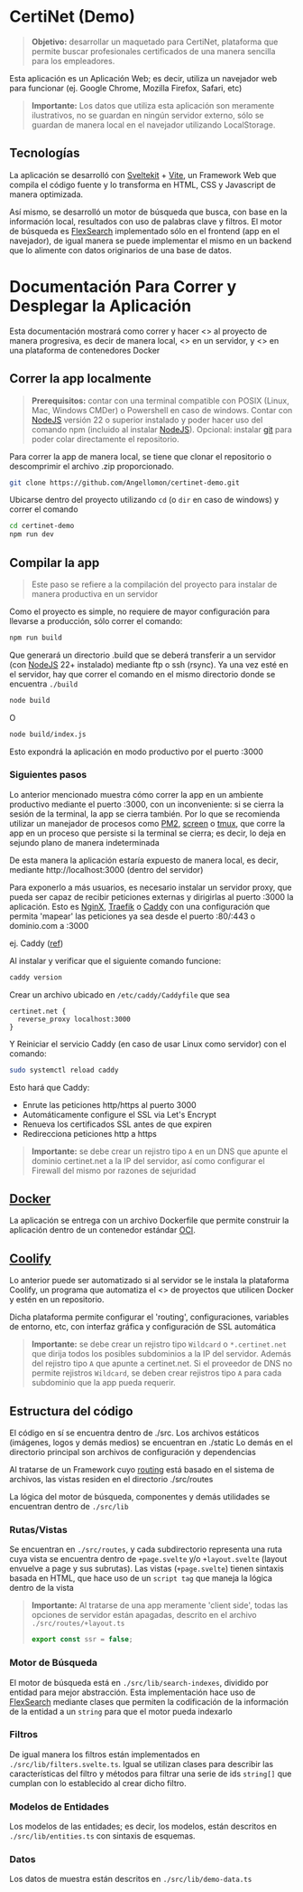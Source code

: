 # CertiNet (Demo)
> **Objetivo:** desarrollar un maquetado para CertiNet, plataforma que permite buscar profesionales certificados de una manera sencilla para los empleadores.

Esta aplicación es un Aplicación Web; es decir, utiliza un navejador web para funcionar (ej. Google Chrome, Mozilla Firefox, Safari, etc)

> **Importante:** Los datos que utiliza esta aplicación son meramente ilustrativos, no se guardan en ningún servidor externo, sólo se guardan de manera local en el navejador utilizando LocalStorage.

## Tecnologías
La aplicación se desarrolló con [Sveltekit](https://svelte.dev/docs/kit/introduction) + [Vite](https://vite.dev/), un Framework Web que compila el código fuente y lo transforma en HTML, CSS y Javascript de manera optimizada.

Así mismo, se desarrolló un motor de búsqueda que busca, con base en la información local, resultados con uso de palabras clave y filtros.
El motor de búsqueda es [FlexSearch](https://github.com/nextapps-de/flexsearch) implementado sólo en el frontend (app en el navejador), de igual manera se puede implementar el mismo en un backend que lo alimente con datos originarios de una base de datos.

# Documentación Para Correr y Desplegar la Aplicación
Esta documentación mostrará como correr y hacer <<deploy>> al proyecto de manera progresiva, es decir de manera local, <<deploy>> en un servidor, y <<deploy>> en una plataforma de contenedores Docker

## Correr la app localmente
> **Prerequisitos:** contar con una terminal compatible con POSIX (Linux, Mac, Windows CMDer) o Powershell en caso de windows.
> Contar con [NodeJS](https://nodejs.org/en/download) versión 22 o superior instalado y poder hacer uso del comando npm (incluido al instalar [NodeJS](https://nodejs.org/en/download)).
> Opcional: instalar [git](https://git-scm.com/downloads) para poder colar directamente el repositorio.

Para correr la app de manera local, se tiene que clonar el repositorio o descomprimir el archivo .zip proporcionado.

``` bash
git clone https://github.com/Angellomon/certinet-demo.git
```

Ubicarse dentro del proyecto utilizando `cd` (o `dir` en caso de windows) y correr el comando

``` bash
cd certinet-demo
npm run dev
```

## Compilar la app
> Este paso se refiere a la compilación del proyecto para instalar de manera productiva en un servidor

Como el proyecto es simple, no requiere de mayor configuración para llevarse a producción, sólo correr el comando:
``` bash
npm run build
```
Que generará un directorio .build que se deberá transferir a un servidor (con [NodeJS](https://nodejs.org/en/download) 22+ instalado) mediante ftp o ssh (rsync).
Ya una vez esté en el servidor, hay que correr el comando en el mismo directorio donde se encuentra `./build`
``` bash
node build
```
O
``` bash
node build/index.js
```

Esto expondrá la aplicación en modo productivo por el puerto :3000

### Siguientes pasos
Lo anterior mencionado muestra cómo correr la app en un ambiente productivo mediante el puerto :3000, con un inconveniente: si se cierra la sesión de la terminal, la app se cierra también. Por lo que se recomienda utilizar un manejador de procesos como [PM2](https://pm2.io/), [screen](https://www.gnu.org/software/screen/manual/screen.html) o [tmux](https://github.com/tmux/tmux/wiki), que corre la app en un proceso que persiste si la terminal se cierra; es decir, lo deja en sejundo plano de manera indeterminada

De esta manera la aplicación estaría expuesto de manera local, es decir, mediante http://localhost:3000 (dentro del servidor)

Para exponerlo a más usuarios, es necesario instalar un servidor proxy, que pueda ser capaz de recibir peticiones externas y dirigirlas al puerto :3000 la aplicación. Esto es [NginX](https://nginx.org/en/), [Traefik](https://doc.traefik.io/traefik/) o [Caddy](https://caddyserver.com/) con una configuración que permita 'mapear' las peticiones ya sea desde el puerto :80/:443 o dominio.com a :3000

ej. Caddy ([ref](https://mainvps.net/blog/using-caddy-as-a-reverse-proxy/))

Al instalar y verificar que el siguiente comando funcione:
``` bash
caddy version
```

Crear un archivo ubicado en `/etc/caddy/Caddyfile` que sea

```
certinet.net {
  reverse_proxy localhost:3000
}
```

Y Reiniciar el servicio Caddy (en caso de usar Linux como servidor) con el comando:
```bash
sudo systemctl reload caddy
```

Esto hará que Caddy:
+ Enrute las peticiones http/https al puerto 3000
+ Automáticamente configure el SSL via Let's Encrypt
+ Renueva los certificados SSL antes de que expiren 
+ Redirecciona peticiones http a https

> **Importante:** se debe crear un rejistro tipo `A` en un DNS que apunte el dominio certinet.net a la IP del servidor, así como configurar el Firewall del mismo por razones de sejuridad

## [Docker](https://www.docker.com/)

La aplicación se entrega con un archivo Dockerfile que permite construir la aplicación dentro de un contenedor estándar [OCI](https://opencontainers.org/).

## [Coolify](https://coolify.io/)
Lo anterior puede ser automatizado si al servidor se le instala la plataforma Coolify, un programa que automatiza el <<deploy>> de proyectos que utilicen Docker y estén en un repositorio.

Dicha plataforma permite configurar el 'routing', configuraciones, variables de entorno, etc, con interfaz gráfica y configuración de SSL automática

> **Importante:** se debe crear un rejistro tipo `Wildcard` o `*.certinet.net` que dirija todos los posibles subdominios a la IP del servidor. Además del rejistro tipo `A` que apunte a certinet.net.
> Si el proveedor de DNS no permite rejistros `Wildcard`, se deben crear rejistros tipo `A` para cada subdominio que la app pueda requerir.

## Estructura del código
El código en sí se encuentra dentro de ./src.
Los archivos estáticos (imágenes, logos y demás medios) se encuentran en ./static
Lo demás en el directorio principal son archivos de configuración y dependencias

Al tratarse de un Framework cuyo [routing](https://www.oyova.com/blog/what-is-a-route-web-dev/) está basado en el sistema de archivos, las vistas residen en el directorio ./src/routes

La lógica del motor de búsqueda, componentes y demás utilidades se encuentran dentro de `./src/lib`

### Rutas/Vistas
Se encuentran en `./src/routes`, y cada subdirectorio representa una ruta cuya vista se encuentra dentro de `+page.svelte` y/o `+layout.svelte` (layout envuelve a page y sus subrutas).
Las vistas (`+page.svelte`) tienen sintaxis basada en HTML, que hace uso de un `script tag` que maneja la lógica dentro de la vista

> **Importante:** Al tratarse de una app meramente 'client side', todas las opciones de servidor están apagadas, descrito en el archivo `./src/routes/+layout.ts`
> ```javascript
> export const ssr = false;
> ```

### Motor de Búsqueda
El motor de búsqueda está en `./src/lib/search-indexes`, dividido por entidad para mejor abstracción. Esta implementación hace uso de [FlexSearch](https://github.com/nextapps-de/flexsearch) mediante clases que permiten la codificación de la información de la entidad a un `string` para que el motor pueda indexarlo

### Filtros
De igual manera los filtros están implementados en `./src/lib/filters.svelte.ts`. Igual se utilizan clases para describir las características del filtro  y métodos para filtrar una serie de ids `string[]` que cumplan con lo establecido al crear dicho filtro.

### Modelos de Entidades
Los modelos de las entidades; es decir, los modelos, están descritos en `./src/lib/entities.ts` con sintaxis de esquemas.

### Datos
Los datos de muestra están descritos en `./src/lib/demo-data.ts`